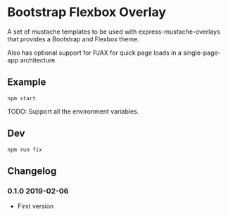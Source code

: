 # Bootstrap Flexbox Overlay

A set of mustache templates to be used with express-mustache-overlays that provides a Bootstrap and Flexbox theme.

Also has optional support for PJAX for quick page loads in a single-page-app architecture.


## Example

```
npm start
```

TODO: Support all the environment variables.

## Dev

```
npm run fix
```


## Changelog

### 0.1.0 2019-02-06

* First version
